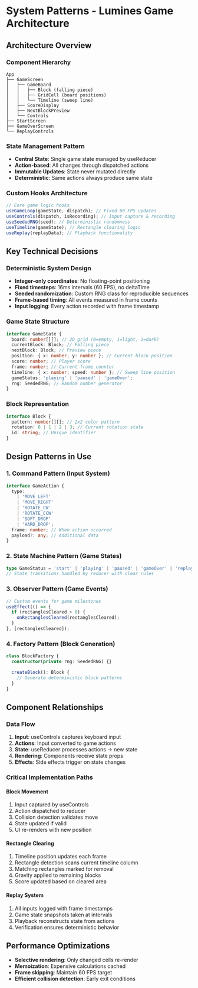 # System Patterns - Lumines Game Architecture

## Architecture Overview

### Component Hierarchy

```
App
├── GameScreen
│   ├── GameBoard
│   │   ├── Block (falling piece)
│   │   ├── GridCell (board positions)
│   │   └── Timeline (sweep line)
│   ├── ScoreDisplay
│   ├── NextBlockPreview
│   └── Controls
├── StartScreen
├── GameOverScreen
└── ReplayControls
```

### State Management Pattern

- **Central State**: Single game state managed by useReducer
- **Action-based**: All changes through dispatched actions
- **Immutable Updates**: State never mutated directly
- **Deterministic**: Same actions always produce same state

### Custom Hooks Architecture

```typescript
// Core game logic hooks
useGameLoop(gameState, dispatch); // Fixed 60 FPS updates
useControls(dispatch, isRecording); // Input capture & recording
useSeededRNG(seed); // Deterministic randomness
useTimeline(gameState); // Rectangle clearing logic
useReplay(replayData); // Playback functionality
```

## Key Technical Decisions

### Deterministic System Design

- **Integer-only coordinates**: No floating-point positioning
- **Fixed timesteps**: 16ms intervals (60 FPS), no deltaTime
- **Seeded randomization**: Custom RNG class for reproducible sequences
- **Frame-based timing**: All events measured in frame counts
- **Input logging**: Every action recorded with frame timestamp

### Game State Structure

```typescript
interface GameState {
  board: number[][]; // 2D grid (0=empty, 1=light, 2=dark)
  currentBlock: Block; // Falling piece
  nextBlock: Block; // Preview piece
  position: { x: number; y: number }; // Current block position
  score: number; // Player score
  frame: number; // Current frame counter
  timeline: { x: number; speed: number }; // Sweep line position
  gameStatus: 'playing' | 'paused' | 'gameOver';
  rng: SeededRNG; // Random number generator
}
```

### Block Representation

```typescript
interface Block {
  pattern: number[][]; // 2x2 color pattern
  rotation: 0 | 1 | 2 | 3; // Current rotation state
  id: string; // Unique identifier
}
```

## Design Patterns in Use

### 1. Command Pattern (Input System)

```typescript
interface GameAction {
  type:
    | 'MOVE_LEFT'
    | 'MOVE_RIGHT'
    | 'ROTATE_CW'
    | 'ROTATE_CCW'
    | 'SOFT_DROP'
    | 'HARD_DROP';
  frame: number; // When action occurred
  payload?: any; // Additional data
}
```

### 2. State Machine Pattern (Game States)

```typescript
type GameStatus = 'start' | 'playing' | 'paused' | 'gameOver' | 'replay';
// State transitions handled by reducer with clear rules
```

### 3. Observer Pattern (Game Events)

```typescript
// Custom events for game milestones
useEffect(() => {
  if (rectanglesCleared > 0) {
    onRectanglesCleared(rectanglesCleared);
  }
}, [rectanglesCleared]);
```

### 4. Factory Pattern (Block Generation)

```typescript
class BlockFactory {
  constructor(private rng: SeededRNG) {}

  createBlock(): Block {
    // Generate deterministic block patterns
  }
}
```

## Component Relationships

### Data Flow

1. **Input**: useControls captures keyboard input
2. **Actions**: Input converted to game actions
3. **State**: useReducer processes actions → new state
4. **Rendering**: Components receive state props
5. **Effects**: Side effects trigger on state changes

### Critical Implementation Paths

#### Block Movement

1. Input captured by useControls
2. Action dispatched to reducer
3. Collision detection validates move
4. State updated if valid
5. UI re-renders with new position

#### Rectangle Clearing

1. Timeline position updates each frame
2. Rectangle detection scans current timeline column
3. Matching rectangles marked for removal
4. Gravity applied to remaining blocks
5. Score updated based on cleared area

#### Replay System

1. All inputs logged with frame timestamps
2. Game state snapshots taken at intervals
3. Playback reconstructs state from actions
4. Verification ensures deterministic behavior

## Performance Optimizations

- **Selective rendering**: Only changed cells re-render
- **Memoization**: Expensive calculations cached
- **Frame skipping**: Maintain 60 FPS target
- **Efficient collision detection**: Early exit conditions
